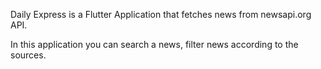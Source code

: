 Daily Express is a Flutter Application that fetches news from newsapi.org API.

In this application you can search a news, filter news according to the sources.
